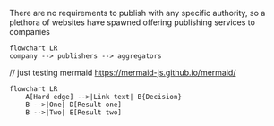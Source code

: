 
There are no requirements to publish with any specific authority, so a plethora of websites have spawned offering publishing services to companies
```mermaid
flowchart LR
company --> publishers --> aggregators
```
// just testing mermaid https://mermaid-js.github.io/mermaid/


```mermaid
flowchart LR  
    A[Hard edge] -->|Link text| B{Decision}  
    B -->|One| D[Result one]  
    B -->|Two| E[Result two]
```